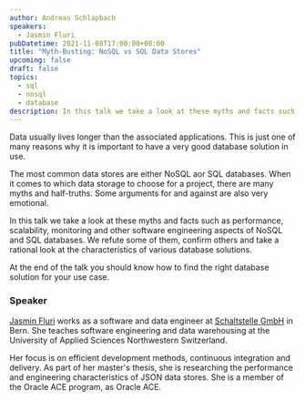 ```yaml
---
author: Andreas Schlapbach
speakers:
  - Jasmin Fluri
pubDatetime: 2021-11-08T17:00:00+00:00
title: "Myth-Busting: NoSQL vs SQL Data Stores"
upcoming: false
draft: false
topics:
  - sql
  - nosql
  - database
description: In this talk we take a look at these myths and facts such as performance, scalability, monitoring and other software engineering aspects of NoSQL and SQL databases. We refute some of them, confirm others and take a rational look at the characteristics of various database solutions.
---
```


Data usually lives longer than the associated applications. This is just one of many reasons why it is important to have a very good database solution in use.

The most common data stores are either NoSQL aor SQL databases. When it comes to which data storage to choose for a project, there are many myths and half-truths. Some arguments for and against are also very emotional.

In this talk we take a look at these myths and facts such as performance, scalability, monitoring and other software engineering aspects of NoSQL and SQL databases. We refute some of them, confirm others and take a rational look at the characteristics of various database solutions.

At the end of the talk you should know how to find the right database solution for your use case.

### Speaker

[Jasmin Fluri](https://www.linkedin.com/in/jasminfluri/) works as a software and data engineer at [Schaltstelle GmbH](https://www.schaltstelle.ch) in Bern. She teaches software engineering and data warehousing at the University of Applied Sciences Northwestern Switzerland.

Her focus is on efficient development methods, continuous integration and delivery. As part of her master's thesis, she is researching the performance and engineering characteristics of JSON data stores. She is a member of the Oracle ACE program, as Oracle ACE.
